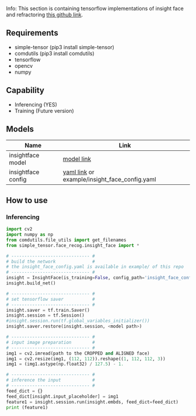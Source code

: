 Info: This section is containing tensorflow implementations of insight face and refractoring [this github link](https://github.com/luckycallor/InsightFace-tensorflow).

## Requirements 
- simple-tensor (pip3 install simple-tensor)
- comdutils (pip3 install comdutils)
- tensorflow
- opencv
- numpy

## Capability
- Inferencing (YES)
- Training (Future version)

## Models
| Name                    |        Link      |   
| ----------------------- | --------------------------------- | 
| insightface model       |       [model link](https://drive.google.com/drive/folders/135fHy6MUV8OqdKGHYqfrJxVBYK4BYMt5?usp=sharing) |
| insightface config      |      [yaml link](https://github.com/fatchur/Simple-Tensor/blob/master/example/insight_face_config.yaml)  or example/insight_face_config.yaml|

## How to use
### Inferencing
```python
import cv2 
import numpy as np
from comdutils.file_utils import get_filenames
from simple_tensor.face_recog.insight_face import *

# ------------------------------ #
# build the network              #
# the insight_face_config.yaml is available in example/ of this repo
# ------------------------------ #
insight = InsightFace(is_training=False, config_path='insight_face_config.yaml')
insight.build_net()

# ------------------------------ #
# set tensorflow saver           #
# ------------------------------ #
insight.saver = tf.train.Saver()
insight.session = tf.Session()
#insight.session.run(tf.global_variables_initializer())
insight.saver.restore(insight.session, <model path>)

# ------------------------------ #
# input image preparation        #
# ------------------------------ #
img1 = cv2.imread(path to the CROPPED and ALIGNED face)
img1 = cv2.resize(img1, (112, 112)).reshape((1, 112, 112, 3))
img1 = (img1.astype(np.float32) / 127.5) - 1.

# ------------------------------ #
# inference the input            #
# ------------------------------ #
feed_dict = {}
feed_dict[insight.input_placeholder] = img1 
feature1 = insight.session.run(insight.embds, feed_dict=feed_dict)
print (feature1)
```